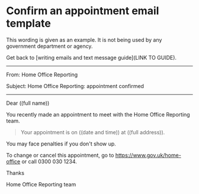 # Confirm an appointment email template

This wording is given as an example. It is not being used by any government department or agency.

Get back to [writing emails and text message guide](LINK TO GUIDE). 

***

From: Home Office Reporting

Subject: Home Office Reporting: appointment confirmed

***

Dear ((full name))

You recently made an appointment to meet with the Home Office Reporting team.

> Your appointment is on ((date and time)) at ((full address)). 

You may face penalties if you don't show up.

To change or cancel this appointment, go to https://www.gov.uk/home-office or call 0300 030 1234.

Thanks

Home Office Reporting team
